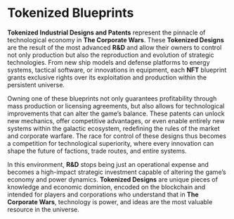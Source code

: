 # Tokenized Blueprints

**Tokenized Industrial Designs and Patents** represent the pinnacle of technological economy in **The Corporate Wars**. These **Tokenized Designs** are the result of the most advanced **R\&D** and allow their owners to control not only production but also the reproduction and evolution of strategic technologies. From new ship models and defense platforms to energy systems, tactical software, or innovations in equipment, each **NFT** blueprint grants exclusive rights over its exploitation and production within the persistent universe.

Owning one of these blueprints not only guarantees profitability through mass production or licensing agreements, but also allows for technological improvements that can alter the game’s balance. These patents can unlock new mechanics, offer competitive advantages, or even enable entirely new systems within the galactic ecosystem, redefining the rules of the market and corporate warfare. The race for control of these designs thus becomes a competition for technological superiority, where every innovation can shape the future of factions, trade routes, and entire systems.

In this environment, **R\&D** stops being just an operational expense and becomes a high-impact strategic investment capable of altering the game’s economy and power dynamics. **Tokenized Designs** are unique pieces of knowledge and economic dominion, encoded on the blockchain and intended for players and corporations who understand that in **The Corporate Wars**, technology is power, and ideas are the most valuable resource in the universe.
